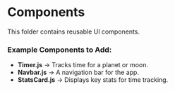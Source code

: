 # Components
This folder contains reusable UI components.

### Example Components to Add:
- **Timer.js** → Tracks time for a planet or moon.
- **Navbar.js** → A navigation bar for the app.
- **StatsCard.js** → Displays key stats for time tracking.

